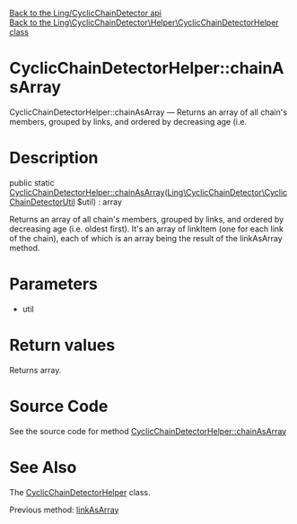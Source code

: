 [Back to the Ling/CyclicChainDetector api](https://github.com/lingtalfi/CyclicChainDetector/blob/master/doc/api/Ling/CyclicChainDetector.md)<br>
[Back to the Ling\CyclicChainDetector\Helper\CyclicChainDetectorHelper class](https://github.com/lingtalfi/CyclicChainDetector/blob/master/doc/api/Ling/CyclicChainDetector/Helper/CyclicChainDetectorHelper.md)


CyclicChainDetectorHelper::chainAsArray
================



CyclicChainDetectorHelper::chainAsArray — Returns an array of all chain's members, grouped by links, and ordered by decreasing age (i.e.




Description
================


public static [CyclicChainDetectorHelper::chainAsArray](https://github.com/lingtalfi/CyclicChainDetector/blob/master/doc/api/Ling/CyclicChainDetector/Helper/CyclicChainDetectorHelper/chainAsArray.md)([Ling\CyclicChainDetector\CyclicChainDetectorUtil](https://github.com/lingtalfi/CyclicChainDetector/blob/master/doc/api/Ling/CyclicChainDetector/CyclicChainDetectorUtil.md) $util) : array




Returns an array of all chain's members, grouped by links, and ordered by decreasing age (i.e. oldest first).
It's an array of linkItem (one for each link of the chain), each of which is an array being the result of the linkAsArray method.




Parameters
================


- util

    


Return values
================

Returns array.








Source Code
===========
See the source code for method [CyclicChainDetectorHelper::chainAsArray](https://github.com/lingtalfi/CyclicChainDetector/blob/master/Helper/CyclicChainDetectorHelper.php#L76-L84)


See Also
================

The [CyclicChainDetectorHelper](https://github.com/lingtalfi/CyclicChainDetector/blob/master/doc/api/Ling/CyclicChainDetector/Helper/CyclicChainDetectorHelper.md) class.

Previous method: [linkAsArray](https://github.com/lingtalfi/CyclicChainDetector/blob/master/doc/api/Ling/CyclicChainDetector/Helper/CyclicChainDetectorHelper/linkAsArray.md)<br>

